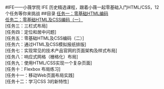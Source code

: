 #IFE——小薇学院
IFE 历史精选课程，跟着小薇一起零基础入门HTML/CSS，12个任务等你来挑战
##目录
[任务一：零基础HTML编码](https://github.com/kangbiying/ife2017/tree/master/htmlcss/task1)<br/>
[任务二：零基础HTML及CSS编码（一）](https://github.com/kangbiying/ife2017/tree/master/htmlcss/task2)<br/>
[任务三：三栏式布局]<br/>
[任务四：定位和居中问题]<br/>
[任务五：零基础HTML及CSS编码（二）]<br/>
[任务六：通过HTML及CSS模拟报纸排版]<br/>
[任务七：实现常见的技术产品官网的页面架构及样式布局]<br/>
[任务八：响应式网格（栅格化）布局]<br/>
[任务九：使用HTML/CSS实现一个复杂页面]<br/>
[任务十：Flexbox 布局练习]<br/>
[任务十一：移动Web页面布局实践]<br/>
[任务十二：学习CSS 3的新特性]<br/>
